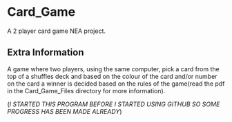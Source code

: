 # Card_Game
A 2 player card game NEA project.

## Extra Information
A game where two players, using the same computer, pick a card from the top of a shuffles deck and based on the colour of the card and/or number on the card a winner is decided based on the rules of the game(read the pdf in the Card_Game_Files directory for more information).






(*I STARTED THIS PROGRAM BEFORE I STARTED USING GITHUB SO SOME PROGRESS HAS BEEN MADE ALREADY*)
